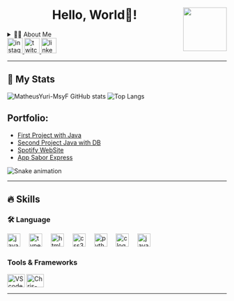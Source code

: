 <h1 align="center">Hello, World👋! <img align="right" height="100" src="https://i.giphy.com/media/v1.Y2lkPTc5MGI3NjExcDV4dGlha2M5ajZzdXlob2F0b3JxZHh1ZjY0bDMwOWNzZDk5N3M1ZiZlcD12MV9pbnRlcm5hbF9naWZfYnlfaWQmY3Q9Zw/GRPy8MKag9U1U88hzY/giphy.gif"  /></h1> 


<!-- Dropdown -->
<details align="left">
  <summary>👩‍💻 About Me </summary>
  I'm Matheus! A passionate System analysis and development student from Brazil. <br><br>
- 🔭 I am looking for my first job opportunity. My dream is to one day work with AI and Machine Learning.<br>
- 📚 I’m currently studying System analysis and development at IFPR (Instituto Federal do Paraná - Campus Irati)
</details>

<!-- Links -->
<div align="left">
  <a href="https://www.instagram.com/msyf.yea/" target="_blank">
    <img src="https://img.shields.io/static/v1?message=Instagram&logo=instagram&label=&color=E4405F&logoColor=white&labelColor=&style=for-the-badge" height="35" alt="instagram logo"  />
  </a>
  <a href="https://www.twitch.tv/msyfyuri" target="_blank">
    <img src="https://img.shields.io/static/v1?message=Twitch&logo=twitch&label=&color=9146FF&logoColor=white&labelColor=&style=for-the-badge" height="35" alt="twitch logo"  />
  </a>
  <a href="https://www.linkedin.com/in/matheus-yuri/" target="_blank">
    <img src="https://img.shields.io/static/v1?message=LinkedIn&logo=linkedin&label=&color=0077B5&logoColor=white&labelColor=&style=for-the-badge" height="35" alt="linkedin logo"  />
  </a>
</div>

---
<!-- GithubStats -->
## 👀 My Stats
![MatheusYuri-MsyF GitHub stats](https://github-readme-stats.vercel.app/api?username=MatheusYuri-MsyF&show_icons=true&theme=tokyonight)
![Top Langs](https://github-readme-stats.vercel.app/api/top-langs/?username=MatheusYuri-MsyF&layout=compact&theme=tokyonight)

<!-- Portfolio -->
## Portfolio:
- [First Project with Java](https://github.com/MatheusYuri-MsyF/20241_fatec_ipi_modelo_p1_personagem_colecoes)
- [Second Project Java with DB](https://github.com/MatheusYuri-MsyF/p2-java-poo)
- [Spotify WebSite](https://github.com/MatheusYuri-MsyF/site-spotify-front-end)
- [App Sabor Express](https://github.com/MatheusYuri-MsyF/sabor-express)

<!-- Snake -->
<img src="https://raw.githubusercontent.com/MatheusYuri-MsyF/MatheusYuri-MsyF/output/snake.svg" alt="Snake animation" />

---

## 🔥 Skills
<!-- Skills: Programming Languages -->
<h3 align="left">🛠 Language </h3>
<div align="left">
  <img src="https://cdn.jsdelivr.net/gh/devicons/devicon/icons/javascript/javascript-original.svg" height="30" alt="javascript logo"  />
  <img width="12" />
  <img src="https://cdn.jsdelivr.net/gh/devicons/devicon/icons/typescript/typescript-original.svg" height="30" alt="typescript logo"  />
  <img width="12" />
  <img src="https://cdn.jsdelivr.net/gh/devicons/devicon/icons/html5/html5-original.svg" height="30" alt="html5 logo"  />
  <img width="12" />
  <img src="https://cdn.jsdelivr.net/gh/devicons/devicon/icons/css3/css3-original.svg" height="30" alt="css3 logo"  />
  <img width="12" />
  <img src="https://cdn.jsdelivr.net/gh/devicons/devicon/icons/python/python-original.svg" height="30" alt="python logo"  />
  <img width="12" />
  <img src="https://cdn.jsdelivr.net/gh/devicons/devicon/icons/c/c-original.svg" height="30" alt="c logo"  />
  <img width="12" />
  <img src="https://cdn.jsdelivr.net/gh/devicons/devicon/icons/java/java-original.svg" height="30" alt="java logo"  />
</div>
<!-- Skills: Tools & Frameworks -->
  <div style="flex-basis: 48%;">
    <h3>Tools & Frameworks</h3>
    <img align="center" alt="VScode" height="30" width="40" src="https://cdn.jsdelivr.net/gh/devicons/devicon/icons/vscode/vscode-original.svg">
    <img align="center" alt="Chris-AWS" height="30" width="40" src="https://cdn.jsdelivr.net/gh/devicons/devicon/icons/git/git-original.svg">
  </div>
  
---

###


###



###


